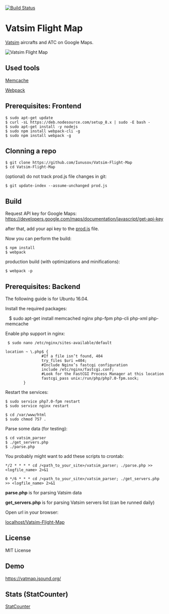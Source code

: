 [![Build Status](https://travis-ci.org/Iunusov/Vatsim-Flight-Map.svg?branch=master)](https://travis-ci.org/Iunusov/Vatsim-Flight-Map)

# Vatsim Flight Map
[Vatsim](https://wikipedia.org/wiki/VATSIM) aircrafts and ATC on Google Maps.

![Vatsim Flight Map](https://raw.githubusercontent.com/Iunusov/Vatsim-Flight-Map/master/img/mobileview.png "Vatsim Flight Map")

## Used tools
[Memcache](http://php.net/manual/ru/book.memcache.php)

[Webpack](https://webpack.github.io/docs/tutorials/getting-started/)

## Prerequisites: Frontend

    $ sudo apt-get update
	$ curl -sL https://deb.nodesource.com/setup_8.x | sudo -E bash -
	$ sudo apt-get install -y nodejs
	$ sudo npm install webpack-cli -g
    $ sudo npm install webpack -g

## Clonning a repo

    $ git clone https://github.com/Iunusov/Vatsim-Flight-Map
    $ cd Vatsim-Flight-Map

(optional) do not track prod.js file changes in git:

    $ git update-index --assume-unchanged prod.js

## Build

Request API key for Google Maps:
https://developers.google.com/maps/documentation/javascript/get-api-key

after that, add your api key to the [prod.js](https://github.com/Iunusov/Vatsim-Flight-Map/blob/master/prod.js) file.

Now you can perform the build:

    $ npm install
    $ webpack

production build (with optimizations and minifications):

    $ webpack -p

## Prerequisites: Backend

The following guide is for Ubuntu 16.04.

Install the required packages:

    $ sudo apt-get install memcached nginx php-fpm php-cli php-xml php-memcache

Enable php support in nginx:

     $ sudo nano /etc/nginx/sites-available/default

```
location ~ \.php$ {
                #If a file isn’t found, 404
                try_files $uri =404;
                #Include Nginx’s fastcgi configuration
                include /etc/nginx/fastcgi.conf;
                #Look for the FastCGI Process Manager at this location
                fastcgi_pass unix:/run/php/php7.0-fpm.sock;
        }
```

Restart the services:

    $ sudo service php7.0-fpm restart
    $ sudo service nginx restart
    
    $ cd /var/www/html
    $ sudo chmod 757 .

Parse some data (for testing):

    $ cd vatsim_parser
    $ ./get_servers.php
    $ ./parse.php

You probably might want to add these scripts to crontab:
```
*/2 * * * * cd /<path_to_your_site>/vatsim_parser; ./parse.php >> <logfile_name> 2>&1

0 */6 * * * cd /<path_to_your_site>/vatsim_parser; ./get_servers.php >> <logfile_name> 2>&1
```
**parse.php** is for parsing Vatsim data

**get_servers.php** is for parsing Vatsim servers list (can be runned daily)

Open url in your browser:

[localhost/Vatsim-Flight-Map](http://localhost/Vatsim-Flight-Map)

## License

MIT License

## Demo

https://vatmap.jsound.org/

## Stats (StatCounter)

[StatCounter](http://statcounter.com/p10266561/summary/?guest=1)



